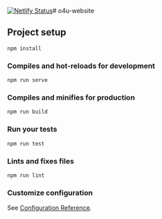 [![Netlify Status](https://api.netlify.com/api/v1/badges/e7006cb9-7d4f-4ffd-900b-44687ea2977a/deploy-status)](https://app.netlify.com/sites/sad-roentgen-667271/deploys)# o4u-website

## Project setup
```
npm install
```

### Compiles and hot-reloads for development
```
npm run serve
```

### Compiles and minifies for production
```
npm run build
```

### Run your tests
```
npm run test
```

### Lints and fixes files
```
npm run lint
```

### Customize configuration
See [Configuration Reference](https://cli.vuejs.org/config/).
